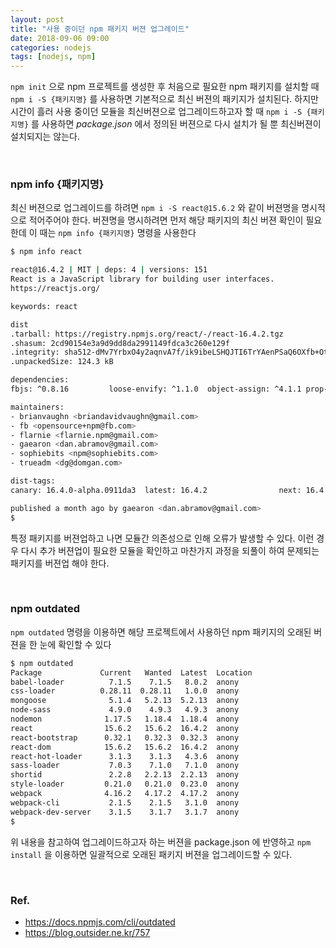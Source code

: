 ```yaml
---
layout: post
title: "사용 중이던 npm 패키지 버젼 업그레이드"
date: 2018-09-06 09:00
categories: nodejs
tags: [nodejs, npm]
---
```


`npm init` 으로 npm 프로젝트를 생성한 후 처음으로 필요한 npm 패키지를 설치할 때 `npm i -S {패키지명}` 를 사용하면 기본적으로 최신 버젼의 패키지가 설치된다. 하지만 시간이 흘러 사용 중이던 모듈을 최신버젼으로 업그레이드하고자 할 때 `npm i -S {패키지명}` 를 사용하면 _package.json_ 에서 정의된 버젼으로 다시 설치가 될 뿐 최신버젼이 설치되지는 않는다.

<br>

### npm info {패키지명}

최신 버젼으로 업그레이드를 하려면 `npm i -S react@15.6.2` 와 같이 버젼명을 명시적으로 적어주어야 한다. 버젼명을 명시하려면 먼저 해당 패키지의 최신 버젼 확인이 필요한데 이 때는 `npm info {패키지명}` 명령을 사용한다

```bash
$ npm info react

react@16.4.2 | MIT | deps: 4 | versions: 151
React is a JavaScript library for building user interfaces.
https://reactjs.org/

keywords: react

dist
.tarball: https://registry.npmjs.org/react/-/react-16.4.2.tgz
.shasum: 2cd90154e3a9d9dd8da2991149fdca3c260e129f
.integrity: sha512-dMv7YrbxO4y2aqnvA7f/ik9ibeLSHQJTI6TrYAenPSaQ6OXfb+Oti+oJiy8WBxgRzlKatYqtCjphTgDSCEiWFg==
.unpackedSize: 124.3 kB

dependencies:
fbjs: ^0.8.16         loose-envify: ^1.1.0  object-assign: ^4.1.1 prop-types: ^15.6.0

maintainers:
- brianvaughn <briandavidvaughn@gmail.com>
- fb <opensource+npm@fb.com>
- flarnie <flarnie.npm@gmail.com>
- gaearon <dan.abramov@gmail.com>
- sophiebits <npm@sophiebits.com>
- trueadm <dg@domgan.com>

dist-tags:
canary: 16.4.0-alpha.0911da3  latest: 16.4.2                next: 16.4.1

published a month ago by gaearon <dan.abramov@gmail.com>
$
```

특정 패키지를 버젼업하고 나면 모듈간 의존성으로 인해 오류가 발생할 수 있다. 이런 경우 다시 추가 버젼업이 필요한 모듈을 확인하고 마찬가지 과정을 되풀이 하여 문제되는 패키지를 버젼업 해야 한다.

<br>

### npm outdated

`npm outdated` 명령을 이용하면 해당 프로젝트에서 사용하던 npm 패키지의 오래된 버젼을 한 눈에 확인할 수 있다

```bash
$ npm outdated
Package             Current   Wanted  Latest  Location
babel-loader          7.1.5    7.1.5   8.0.2  anony
css-loader          0.28.11  0.28.11   1.0.0  anony
mongoose              5.1.4   5.2.13  5.2.13  anony
node-sass             4.9.0    4.9.3   4.9.3  anony
nodemon              1.17.5   1.18.4  1.18.4  anony
react                15.6.2   15.6.2  16.4.2  anony
react-bootstrap      0.32.1   0.32.3  0.32.3  anony
react-dom            15.6.2   15.6.2  16.4.2  anony
react-hot-loader      3.1.3    3.1.3   4.3.6  anony
sass-loader           7.0.3    7.1.0   7.1.0  anony
shortid               2.2.8   2.2.13  2.2.13  anony
style-loader         0.21.0   0.21.0  0.23.0  anony
webpack              4.16.2   4.17.2  4.17.2  anony
webpack-cli           2.1.5    2.1.5   3.1.0  anony
webpack-dev-server    3.1.5    3.1.7   3.1.7  anony
$
```

위 내용을 참고하여 업그레이드하고자 하는 버젼을 package.json 에 반영하고 `npm install` 을 이용하면 일괄적으로 오래된 패키지 버젼을 업그레이드할 수 있다.

<br>

### Ref.

- <https://docs.npmjs.com/cli/outdated>
- <https://blog.outsider.ne.kr/757>
